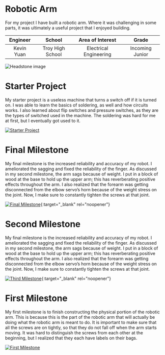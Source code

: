 ﻿# Robotic Arm
For my project I have built a robotic arm. Where it was challenging in some parts, it was ultimately a useful project that I enjoyed building.

| **Engineer** | **School** | **Area of Interest** | **Grade** |
|:--:|:--:|:--:|:--:|
| Kevin Yuan | Troy High School | Electrical Engineering | Incoming Junior

![Headstone image](https://user-images.githubusercontent.com/80135004/174334946-d0cbc2dd-d0e5-4fb6-8feb-a164921679e3.png)
  
# Starter Project

My starter project is a useless machine that turns a switch off if it is turned on. I was able to learn the basics of soldering, as well and how circuits works. I also learned about flip switches and pressure switches, as they are the types of switched used in the machine. The soldering was hard for me at first, but I eventually got used to it.

[![Starter Project](https://user-images.githubusercontent.com/80135004/174339385-3a222911-4c73-45eb-ab69-9462a84affba.png)](https://youtu.be/Fna8xGhYYS0)

# Final Milestone
My final milestone is the increased reliability and accuracy of my robot. I ameliorated the sagging and fixed the reliability of the finger. As discussed in my second milestone, the arm sags because of weight. I put in a block of wood at the base to hold up the upper arm; this has reverberating positive effects throughout the arm. I also realized that the forearm was getting disconnected from the elbow servo’s horn because of the weight stress on the joint. Now, I make sure to constantly tighten the screws at that joint. 

[![Final Milestone](![image](https://user-images.githubusercontent.com/80135004/174338094-e062d5b5-acec-4be5-8e7b-e0c66c8dc47e.png)
)](https://www.youtube.com/watch?v=F7M7imOVGug&feature=emb_logo "Final Milestone"){:target="_blank" rel="noopener"}

# Second Milestone
My final milestone is the increased reliability and accuracy of my robot. I ameliorated the sagging and fixed the reliability of the finger. As discussed in my second milestone, the arm sags because of weight. I put in a block of wood at the base to hold up the upper arm; this has reverberating positive effects throughout the arm. I also realized that the forearm was getting disconnected from the elbow servo’s horn because of the weight stress on the joint. Now, I make sure to constantly tighten the screws at that joint.

[![Third Milestone](https://res.cloudinary.com/marcomontalbano/image/upload/v1612574014/video_to_markdown/images/youtube--y3VAmNlER5Y-c05b58ac6eb4c4700831b2b3070cd403.jpg)](https://www.youtube.com/watch?v=y3VAmNlER5Y&feature=emb_logo "Second Milestone"){:target="_blank" rel="noopener"}
# First Milestone
  

My first milestone is to finish constructing the physical portion of the robotic arm. This is because this is the part of the robotic arm that will actually be doing what the robotic arm is meant to do. It is important to make sure that all the screws are on tightly, so that they do not fall off when the arm starts moving. It was hard to distinguish the screws from each other at the beginning, but I realized that they each have labels on their bags.

[![First Milestone](https://i3.ytimg.com/vi/B3PHC6xPnBk/maxresdefault.jpg)](https://youtu.be/B3PHC6xPnBk)
